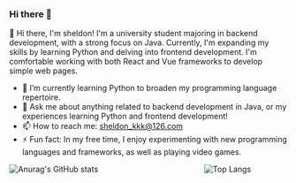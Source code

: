 ### Hi there 👋

<!--
**sheldon-3601e/sheldon-3601e** is a ✨ _special_ ✨ repository because its `README.md` (this file) appears on your GitHub profile.

Here are some ideas to get you started:

- 🔭 I’m currently working on ...
- 🌱 I’m currently learning ...
- 👯 I’m looking to collaborate on ...
- 🤔 I’m looking for help with ...
- 💬 Ask me about ...
- 📫 How to reach me: ...
- 😄 Pronouns: ...
- ⚡ Fun fact: ...
-->
👋 Hi there, I'm sheldon! I'm a university student majoring in backend development, with a strong focus on Java. Currently, I'm expanding my skills by learning Python and delving into frontend development. I'm comfortable working with both React and Vue frameworks to develop simple web pages.

- 🌱 I’m currently learning Python to broaden my programming language repertoire.
- 💬 Ask me about anything related to backend development in Java, or my experiences learning Python and frontend development!
- 📫 How to reach me: sheldon_kkk@126.com
- ⚡ Fun fact: In my free time, I enjoy experimenting with new programming languages and frameworks, as well as playing video games.

<div style="display: flex; flex-wrap: nowrap;">
  <div style="width: 70%;">
    <img src="https://wakatime.com/share/@018d64cd-0960-4dea-92b6-7b4179d8465b/23d6613d-85a8-45d3-bfdd-c34b62ac55fa.svg" alt="Anurag's GitHub stats" />
  </div>
  <div style="width: 30%;">
    <img src="https://github-readme-stats.vercel.app/api/top-langs/?username=sheldon-3601e" alt="Top Langs" />
  </div>
</div>




